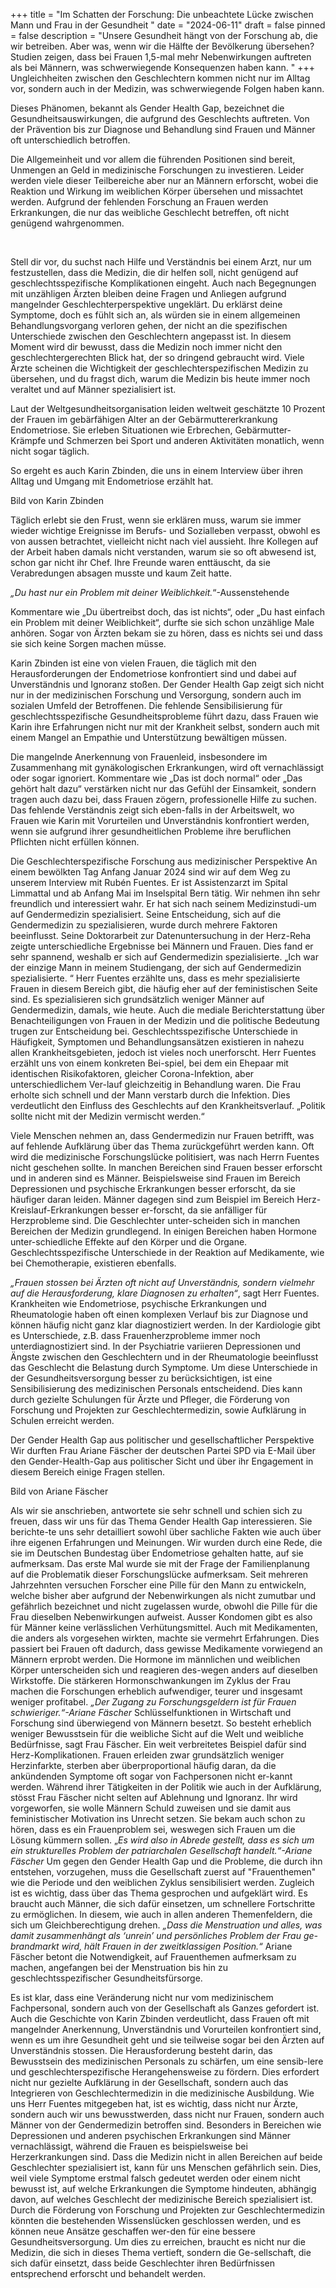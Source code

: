 +++
title = "Im Schatten der Forschung: Die unbeachtete Lücke zwischen Mann und Frau in der Gesundheit "
date = "2024-06-11"
draft = false
pinned = false
description = "Unsere Gesundheit hängt von der Forschung ab, die wir betreiben. Aber was, wenn wir die Hälfte der Bevölkerung übersehen? Studien zeigen, dass bei Frauen 1,5-mal mehr Nebenwirkungen auftreten als bei Männern, was schwerwiegende Konsequenzen haben kann. "
+++
Ungleichheiten zwischen den Geschlechtern kommen nicht nur im Alltag vor, sondern auch in der Medizin, was schwerwiegende Folgen haben kann.



Dieses Phänomen, bekannt als Gender Health Gap, bezeichnet die Gesundheitsauswirkungen, die aufgrund des Geschlechts auftreten. Von der Prävention bis zur Diagnose und Behandlung sind Frauen und Männer oft unterschiedlich betroffen.

Die Allgemeinheit und vor allem die führenden Positionen sind bereit, Unmengen an Geld in medizinische Forschungen zu investieren. Leider werden viele dieser Teilbereiche aber nur an Männern erforscht, wobei die Reaktion und Wirkung im weiblichen Körper übersehen und missachtet werden. Aufgrund der fehlenden Forschung an Frauen werden Erkrankungen, die nur das weibliche Geschlecht betreffen, oft nicht genügend wahrgenommen.

 

Stell dir vor, du suchst nach Hilfe und Verständnis bei einem Arzt, nur um festzustellen, dass die Medizin, die dir helfen soll, nicht genügend auf geschlechtsspezifische Komplikationen eingeht. Auch nach Begegnungen mit unzähligen Ärzten bleiben deine Fragen und Anliegen aufgrund mangelnder Geschlechterperspektive ungeklärt. Du erklärst deine Symptome, doch es fühlt sich an, als würden sie in einem allgemeinen Behandlungsvorgang verloren gehen, der nicht an die spezifischen Unterschiede zwischen den Geschlechtern angepasst ist. In diesem Moment wird dir bewusst, dass die Medizin noch immer nicht den geschlechtergerechten Blick hat, der so dringend gebraucht wird. Viele Ärzte scheinen die Wichtigkeit der geschlechterspezifischen Medizin zu übersehen, und du fragst dich, warum die Medizin bis heute immer noch veraltet und auf Männer spezialisiert ist.

Laut der Weltgesundheitsorganisation leiden weltweit geschätzte 10 Prozent der Frauen im gebärfähigen Alter an der Gebärmuttererkrankung Endometriose. Sie erleben Situationen wie Erbrechen, Gebärmutter-Krämpfe und Schmerzen bei Sport und anderen Aktivitäten monatlich, wenn nicht sogar täglich. 

So ergeht es auch Karin Zbinden, die uns in einem Interview über ihren Alltag und Umgang mit Endometriose erzählt hat.

Bild von Karin Zbinden

Täglich erlebt sie den Frust, wenn sie erklären muss, warum sie immer wieder wichtige Ereignisse im Berufs- und Sozialleben verpasst, obwohl es von aussen betrachtet, vielleicht nicht nach viel aussieht. Ihre Kollegen auf der Arbeit haben damals nicht verstanden, warum sie so oft abwesend ist, schon gar nicht ihr Chef. Ihre Freunde waren enttäuscht, da sie Verabredungen absagen musste und kaum Zeit hatte.

*„Du hast nur ein Problem mit deiner Weiblichkeit.*“-Aussenstehende

Kommentare wie „Du übertreibst doch, das ist nichts“, oder „Du hast einfach ein Problem mit deiner Weiblichkeit“, durfte sie sich schon unzählige Male anhören. Sogar von Ärzten bekam sie zu hören, dass es nichts sei und dass sie sich keine Sorgen machen müsse.

Karin Zbinden ist eine von vielen Frauen, die täglich mit den Herausforderungen der Endometriose konfrontiert sind und dabei auf Unverständnis und Ignoranz stoßen. Der Gender Health Gap zeigt sich nicht nur in der medizinischen Forschung und Versorgung, sondern auch im sozialen Umfeld der Betroffenen. Die fehlende Sensibilisierung für geschlechtsspezifische Gesundheitsprobleme führt dazu, dass Frauen wie Karin ihre Erfahrungen nicht nur mit der Krankheit selbst, sondern auch mit einem Mangel an Empathie und Unterstützung bewältigen müssen.

Die mangelnde Anerkennung von Frauenleid, insbesondere im Zusammenhang mit gynäkologischen Erkrankungen, wird oft vernachlässigt oder sogar ignoriert. Kommentare wie „Das ist doch normal“ oder „Das gehört halt dazu“ verstärken nicht nur das Gefühl der Einsamkeit, sondern tragen auch dazu bei, dass Frauen zögern, professionelle Hilfe zu suchen. Das fehlende Verständnis zeigt sich eben-falls in der Arbeitswelt, wo Frauen wie Karin mit Vorurteilen und Unverständnis konfrontiert werden, wenn sie aufgrund ihrer gesundheitlichen Probleme ihre beruflichen Pflichten nicht erfüllen können.

Die Geschlechterspezifische Forschung aus medizinischer Perspektive
An einem bewölkten Tag Anfang Januar 2024 sind wir auf dem Weg zu unserem Interview mit Rubén Fuentes. Er ist Assistenzarzt im Spital Limmattal und ab Anfang Mai im Inselspital Bern tätig. Wir nehmen ihn sehr freundlich und interessiert wahr. 
Er hat sich nach seinem Medizinstudi-um auf Gendermedizin spezialisiert. Seine Entscheidung, sich auf die Gendermedizin zu spezialisieren, wurde durch mehrere Faktoren beeinflusst. Seine Doktorarbeit zur Datenuntersuchung in der Herz-Reha zeigte unterschiedliche Ergebnisse bei Männern und Frauen. Dies fand er sehr spannend, weshalb er sich auf Gendermedizin spezialisierte.
 „Ich war der einzige Mann in meinem Studiengang, der sich auf Gendermedizin spezialisierte. “
Herr Fuentes erzählte uns, dass es mehr spezialisierte Frauen in diesem Bereich gibt, die häufig eher auf der feministischen Seite sind. Es spezialisieren sich grundsätzlich weniger Männer auf Gendermedizin, damals, wie heute. Auch die mediale Berichterstattung über Benachteiligungen von Frauen in der Medizin und die politische Bedeutung trugen zur Entscheidung bei. 
Geschlechtsspezifische Unterschiede in Häufigkeit, Symptomen und Behandlungsansätzen existieren in nahezu allen Krankheitsgebieten, jedoch ist vieles noch unerforscht. Herr Fuentes erzählt uns von einem konkreten Bei-spiel, bei dem ein Ehepaar mit identischen Risikofaktoren, gleicher Corona-Infektion, aber unterschiedlichem Ver-lauf gleichzeitig in Behandlung waren. Die Frau erholte sich schnell und der Mann verstarb durch die Infektion. Dies verdeutlicht den Einfluss des Geschlechts auf den Krankheitsverlauf. 
„Politik sollte nicht mit der Medizin vermischt werden.“

Viele Menschen nehmen an, dass Gendermedizin nur Frauen betrifft, was auf fehlende Aufklärung über das Thema zurückgeführt werden kann. Oft wird die medizinische Forschungslücke politisiert, was nach Herrn Fuentes nicht geschehen sollte.
In manchen Bereichen sind Frauen besser erforscht und in anderen sind es Männer. Beispielsweise sind Frauen im Bereich Depressionen und psychische Erkrankungen besser erforscht, da sie häufiger daran leiden. Männer dagegen sind zum Beispiel im Bereich Herz-Kreislauf-Erkrankungen besser er-forscht, da sie anfälliger für Herzprobleme sind. Die Geschlechter unter-scheiden sich in manchen Bereichen der Medizin grundlegend. In einigen Bereichen haben Hormone unter-schiedliche Effekte auf den Körper und die Organe. Geschlechtsspezifische Unterschiede in der Reaktion auf Medikamente, wie bei Chemotherapie, existieren ebenfalls. 

*„Frauen stossen bei Ärzten oft nicht auf Unverständnis, sondern vielmehr auf die Herausforderung, klare Diagnosen zu erhalten“*, sagt Herr Fuentes. Krankheiten wie Endometriose, psychische Erkrankungen und Rheumatologie haben oft einen komplexen Verlauf bis zur Diagnose und können häufig nicht ganz klar diagnostiziert werden. In der Kardiologie gibt es Unterschiede, z.B. dass Frauenherzprobleme immer noch unterdiagnostiziert sind. In der Psychiatrie variieren Depressionen und Ängste zwischen den Geschlechtern und in der Rheumatologie beeinflusst das Geschlecht die Belastung durch Symptome.
Um diese Unterschiede in der Gesundheitsversorgung besser zu berücksichtigen, ist eine Sensibilisierung des medizinischen Personals entscheidend. Dies kann durch gezielte Schulungen für Ärzte und Pfleger, die Förderung von Forschung und Projekten zur Geschlechtermedizin, sowie Aufklärung in Schulen erreicht werden.

Der Gender Health Gap aus politischer und gesellschaftlicher Perspektive
Wir durften Frau Ariane Fäscher der deutschen Partei SPD via E-Mail über den Gender-Health-Gap aus politischer Sicht und über ihr Engagement in diesem Bereich einige Fragen stellen. 

Bild von Ariane Fäscher


Als wir sie anschrieben, antwortete sie sehr schnell und schien sich zu freuen, dass wir uns für das Thema Gender Health Gap interessieren. Sie berichte-te uns sehr detailliert sowohl über sachliche Fakten wie auch über ihre eigenen Erfahrungen und Meinungen.
Wir wurden durch eine Rede, die sie im Deutschen Bundestag über Endometriose gehalten hatte, auf sie aufmerksam. 
Das erste Mal wurde sie mit der Frage der Familienplanung auf die Problematik dieser Forschungslücke aufmerksam. Seit mehreren Jahrzehnten versuchen Forscher eine Pille für den Mann zu entwickeln, welche bisher aber aufgrund der Nebenwirkungen als nicht zumutbar und gefährlich bezeichnet und nicht zugelassen wurde, obwohl die Pille für die Frau dieselben Nebenwirkungen aufweist.
Ausser Kondomen gibt es also für Männer keine verlässlichen Verhütungsmittel.
Auch mit Medikamenten, die anders als vorgesehen wirkten, machte sie vermehrt Erfahrungen. Dies passiert bei Frauen oft dadurch, dass gewisse Medikamente vorwiegend an Männern erprobt werden. Die Hormone im männlichen und weiblichen Körper unterscheiden sich und reagieren des-wegen anders auf dieselben Wirkstoffe. Die stärkeren Hormonschwankungen im Zyklus der Frau machen die Forschungen erheblich aufwendiger, teurer und insgesamt weniger profitabel.
*„Der Zugang zu Forschungsgeldern ist für Frauen schwieriger.“-Ariane Fäscher*
Schlüsselfunktionen in Wirtschaft und Forschung sind überwiegend von Männern besetzt. So besteht erheblich weniger Bewusstsein für die weibliche Sicht auf die Welt und weibliche Bedürfnisse, sagt Frau Fäscher. Ein weit verbreitetes Beispiel dafür sind Herz-Komplikationen. Frauen erleiden zwar grundsätzlich weniger Herzinfarkte, sterben aber überproportional häufig daran, da die ankündenden Symptome oft sogar von Fachpersonen nicht er-kannt werden.
Während ihrer Tätigkeiten in der Politik wie auch in der Aufklärung, stösst Frau Fäscher nicht selten auf Ablehnung und Ignoranz. Ihr wird vorgeworfen, sie wolle Männern Schuld zuweisen und sie damit aus feministischer Motivation ins Unrecht setzen. Sie bekam auch schon zu hören, dass es ein Frauenproblem sei, weswegen sich Frauen um die Lösung kümmern sollen.
„*Es wird also in Abrede gestellt, dass es sich um ein strukturelles Problem der patriarchalen Gesellschaft handelt.“-Ariane Fäscher*
Um gegen den Gender Health Gap und die Probleme, die durch ihn entstehen, vorzugehen, muss die Gesellschaft zuerst auf "Frauenthemen" wie die Periode und den weiblichen Zyklus sensibilisiert werden. Zugleich ist es wichtig, dass über das Thema gesprochen und aufgeklärt wird. Es braucht auch Männer, die sich dafür einsetzen, um schnellere Fortschritte zu ermöglichen. In diesem, wie auch in allen anderen Themenfeldern, die sich um Gleichberechtigung drehen.
*„Dass die Menstruation und alles, was damit zusammenhängt als ‘unrein’ und persönliches Problem der Frau ge-brandmarkt wird, hält Frauen in der zweitklassigen Position.“* Ariane Fäscher betont die Notwendigkeit, auf Frauenthemen aufmerksam zu machen, angefangen bei der Menstruation bis hin zu geschlechtsspezifischer Gesundheitsfürsorge. 

Es ist klar, dass eine Veränderung nicht nur vom medizinischem Fachpersonal, sondern auch von der Gesellschaft als Ganzes gefordert ist.
Auch die Geschichte von Karin Zbinden verdeutlicht, dass Frauen oft mit mangelnder Anerkennung, Unverständnis und Vorurteilen konfrontiert sind, wenn es um ihre Gesundheit geht und sie teilweise sogar bei den Ärzten auf Unverständnis stossen.
Die Herausforderung besteht darin, das Bewusstsein des medizinischen Personals zu schärfen, um eine sensib-lere und geschlechterspezifische Herangehensweise zu fördern. Dies erfordert nicht nur gezielte Aufklärung in der Gesellschaft, sondern auch das Integrieren von Geschlechtermedizin in die medizinische Ausbildung. 
Wie uns Herr Fuentes mitgegeben hat, ist es wichtig, dass nicht nur Ärzte, sondern auch wir uns bewusstwerden, dass nicht nur Frauen, sondern auch Männer von der Gendermedizin betroffen sind. Besonders in Bereichen wie Depressionen und anderen psychischen Erkrankungen sind Männer vernachlässigt, während die Frauen es beispielsweise bei Herzerkrankungen sind.
Dass die Medizin nicht in allen Bereichen auf beide Geschlechter spezialisiert ist, kann für uns Menschen gefährlich sein. Dies, weil viele Symptome erstmal falsch gedeutet werden oder einem nicht bewusst ist, auf welche Erkrankungen die Symptome hindeuten, abhängig davon, auf welches Geschlecht der medizinische Bereich spezialisiert ist.
Durch die Förderung von Forschung und Projekten zur Geschlechtermedizin könnten die bestehenden Wissenslücken geschlossen werden, und es können neue Ansätze geschaffen wer-den für eine bessere Gesundheitsversorgung. Um dies zu erreichen, braucht es nicht nur die Medizin, die sich in dieses Thema vertieft, sondern die Ge-sellschaft, die sich dafür einsetzt, dass beide Geschlechter ihren Bedürfnissen entsprechend erforscht und behandelt werden.